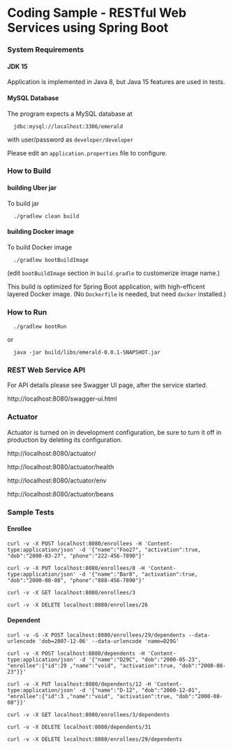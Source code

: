 # Coding Sample - RESTful Web Services using Spring Boot



### System Requirements

#### JDK 15

Application is implemented in Java 8, but Java 15 features are used in tests.

#### MySQL Database

The program expects a MySQL database at
```
  jdbc:mysql://localhost:3306/emerald
```
with user/password as  ```developer/developer```

Please edit an ```application.properties``` file to configure.



### How to Build


#### building Uber jar

To build jar
```
  ./gradlew clean build
```


#### building Docker image


To build Docker image
```
  ./gradlew bootBuildImage
```
(edit ```bootBuildImage``` section in ```build.gradle``` to customerize image name.)

This build is optimized for Spring Boot application, with high-efficent layered Docker image.
(No ```Dockerfile``` is needed, but need ```docker``` installed.)



### How to Run

```
  ./gradlew bootRun
```
or
```
  java -jar build/libs/emerald-0.0.1-SNAPSHOT.jar
```



### REST Web Service API

For API details please see Swagger UI page, after the service started.

http://localhost:8080/swagger-ui.html



### Actuator

Actuator is turned on in development configuration, 
be sure to turn it off in production by deleting its configuration.

http://localhost:8080/actuator/

http://localhost:8080/actuator/health

http://localhost:8080/actuator/env

http://localhost:8080/actuator/beans



### Sample Tests

#### Enrollee

```
curl -v -X POST localhost:8080/enrollees -H 'Content-type:application/json' -d '{"name":"Foo27", "activation":true, "dob":"2000-03-27", "phone":"222-456-7890"}'

curl -v -X PUT localhost:8080/enrollees/8 -H 'Content-type:application/json' -d '{"name":"Bar8", "activation":true, "dob":"2000-08-08", "phone":"888-456-7890"}'

curl -v -X GET localhost:8080/enrollees/3

curl -v -X DELETE localhost:8080/enrollees/26

```

####  Dependent

```
curl -v -G -X POST localhost:8080/enrollees/29/dependents --data-urlencode 'dob=2007-12-06' --data-urlencode 'name=D29G'

curl -v -X POST localhost:8080/dependents -H 'Content-type:application/json' -d '{"name":"D29C", "dob":"2000-05-23", "enrollee":{"id":29 ,"name":"void", "activation":true, "dob":"2000-08-23"}}'

curl -v -X PUT localhost:8080/dependents/12 -H 'Content-type:application/json' -d '{"name":"D-12", "dob":"2000-12-01", "enrollee":{"id":3 ,"name":"void", "activation":true, "dob":"2000-08-08"}}'

curl -v -X GET localhost:8080/enrollees/3/dependents

curl -v -X DELETE localhost:8080/dependents/31

curl -v -X DELETE localhost:8080/enrollees/29/dependents

```
